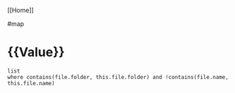 [[Home]]

#map  

# {{Value}}
```dataview
list
where contains(file.folder, this.file.folder) and !contains(file.name, this.file.name)
```